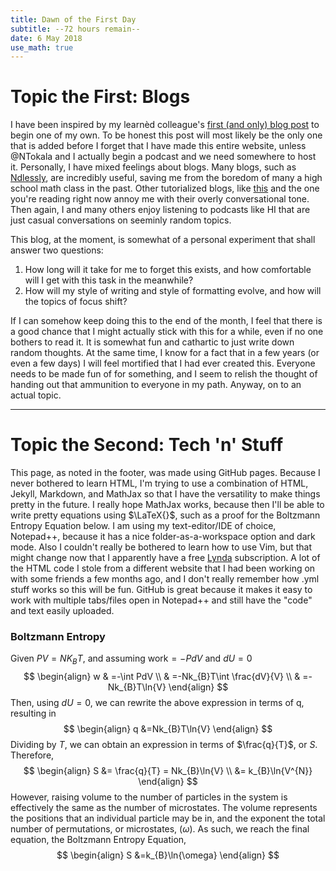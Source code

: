 ```yaml
---
title: Dawn of the First Day
subtitle: --72 hours remain--
date: 6 May 2018
use_math: true
---
```


# Topic the First: Blogs

I have been inspired by my learnèd colleague's [first (and only) blog post](https://logtothenthpower.wordpress.com/) to begin one of my own. To be honest this post will most likely be the only one that is added before I forget that I have made this entire website, unless @NTokala and I actually begin a podcast and we need somewhere to host it. Personally, I have mixed feelings about blogs. Many blogs, such as [Ndlessly](https://ndlessly.wordpress.com/), are incredibly useful, saving me from the boredom of many a high school math class in the past. Other tutorialized blogs, like [this](https://www.bloggingbasics101.com/how-do-i-start-a-blog/) and the one you're reading right now annoy me with their overly conversational tone. Then again, I and many others enjoy listening to podcasts like HI that are just casual conversations on seeminly random topics. 


This blog, at the moment, is somewhat of a personal experiment that shall answer two questions:

1. How long will it take for me to forget this exists, and how comfortable will I get with this task in the meanwhile?
2. How will my style of writing and style of formatting evolve, and how will the topics of focus shift?

If I can somehow keep doing this to the end of the month, I feel that there is a good chance that I might actually stick with this for a while, even if no one bothers to read it. It is somewhat fun and cathartic to just write down random thoughts. At the same time, I know for a fact that in a few years (or even a few days) I will feel mortified that I had ever created this. Everyone needs to be made fun of for something, and I seem to relish the thought of handing out that ammunition to everyone in my path. Anyway, on to an actual topic.

---

# Topic the Second: Tech 'n' Stuff

This page, as noted in the footer, was made using GitHub pages. Because I never bothered to learn HTML, I'm trying to use a combination of HTML, Jekyll, Markdown, and MathJax so that I have the versatility to make things pretty in the future. I really hope MathJax works, because then I'll be able to write pretty equations using $\LaTeX{}$, such as a proof for the Boltzmann Entropy Equation below. I am using my text-editor/IDE of choice, Notepad++, because it has a nice folder-as-a-workspace option and dark mode. Also I couldn't really be bothered to learn how to use Vim, but that might change now that I apparently have a free [Lynda](https://lynda.com) subscription. A lot of the HTML code I stole from a different website that I had been working on with some friends a few months ago, and I don't really remember how .yml stuff works so this will be fun. GitHub is great because it makes it easy to work with multiple tabs/files open in Notepad++ and still have the "code" and text easily uploaded.

### Boltzmann Entropy
Given $PV=NK_{B}T$, and assuming work$=-PdV$ and $dU=0$
$$
	\begin{align}
		w & =-\int PdV \\
		& =-Nk_{B}T\int \frac{dV}{V} \\
		& =-Nk_{B}T\ln{V}  
	\end{align}
$$
Then, using $dU=0$, we can rewrite the above expression in terms of q, resulting in
$$
	\begin{align}
		q &=Nk_{B}T\ln{V}
	\end{align}	
$$
Dividing by $T$, we can obtain an expression in terms of $\frac{q}{T}$, or $S$. Therefore,
$$
	\begin{align}
		S &= \frac{q}{T} = Nk_{B}\ln{V} \\
		&= k_{B}\ln{V^{N}}
	\end{align}
$$
However, raising volume to the number of particles in the system is effectively the same as the number of microstates. The volume represents the positions that an individual particle may be in, and the exponent the total number of permutations, or microstates, ($\omega$). As such, we reach the final equation, the Boltzmann Entropy Equation,
$$
	\begin{align}
		S &=k_{B}\ln{\omega}
	\end{align}
$$

# #